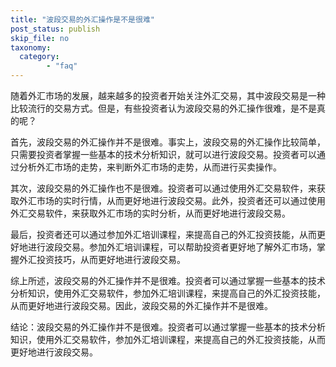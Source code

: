 ```yaml
---
title: "波段交易的外汇操作是不是很难"
post_status: publish
skip_file: no
taxonomy:
  category:
        - "faq"
---
```


随着外汇市场的发展，越来越多的投资者开始关注外汇交易，其中波段交易是一种比较流行的交易方式。但是，有些投资者认为波段交易的外汇操作很难，是不是真的呢？

首先，波段交易的外汇操作并不是很难。事实上，波段交易的外汇操作比较简单，只需要投资者掌握一些基本的技术分析知识，就可以进行波段交易。投资者可以通过分析外汇市场的走势，来判断外汇市场的走势，从而进行买卖操作。

其次，波段交易的外汇操作也不是很难。投资者可以通过使用外汇交易软件，来获取外汇市场的实时行情，从而更好地进行波段交易。此外，投资者还可以通过使用外汇交易软件，来获取外汇市场的实时分析，从而更好地进行波段交易。

最后，投资者还可以通过参加外汇培训课程，来提高自己的外汇投资技能，从而更好地进行波段交易。参加外汇培训课程，可以帮助投资者更好地了解外汇市场，掌握外汇投资技巧，从而更好地进行波段交易。

综上所述，波段交易的外汇操作并不是很难。投资者可以通过掌握一些基本的技术分析知识，使用外汇交易软件，参加外汇培训课程，来提高自己的外汇投资技能，从而更好地进行波段交易。因此，波段交易的外汇操作并不是很难。

结论：波段交易的外汇操作并不是很难。投资者可以通过掌握一些基本的技术分析知识，使用外汇交易软件，参加外汇培训课程，来提高自己的外汇投资技能，从而更好地进行波段交易。
